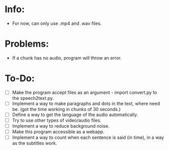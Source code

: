 # Info:
- For now, can only use .mp4 and .wav files.

# Problems:
- If a chunk has no audio, program will throw an error. 

# To-Do:
- [ ] Make the program accept files as an argument - import convert.py to the speech2text.py.
- [ ] Implement a way to make paragraphs and dots in the text, where need be. (got the time working in chunks of 30 seconds.)
- [ ] Define a way to get the language of the audio automatically.
- [ ] Try to use other types of video/audio files.
- [ ] Implement a way to reduce background noise.
- [ ] Make this program accessible as a webapp.
- [ ] Implement a way to count when each sentence is said (in time), in a way as the subtitles work.
